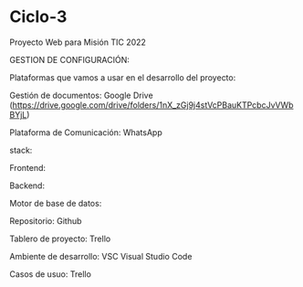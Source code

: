 # Ciclo-3
Proyecto Web para Misión TIC 2022


GESTION DE CONFIGURACIÓN:

Plataformas que vamos a usar en el desarrollo del proyecto:

Gestión de documentos: Google Drive (https://drive.google.com/drive/folders/1nX_zGj9j4stVcPBauKTPcbcJvVWbBYjL)

Plataforma de Comunicación:	WhatsApp

stack:

Frontend:

Backend:

Motor de base de datos:

Repositorio: Github

Tablero de proyecto: Trello

Ambiente de desarrollo: VSC Visual Studio Code

Casos de usuo: Trello
